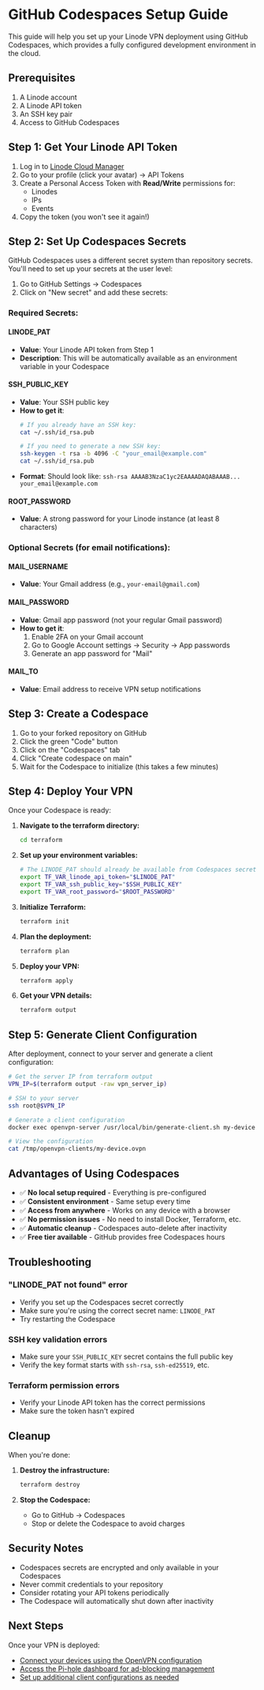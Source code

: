 # GitHub Codespaces Setup Guide

This guide will help you set up your Linode VPN deployment using GitHub Codespaces, which provides a fully configured development environment in the cloud.

## Prerequisites

1. A Linode account
2. A Linode API token
3. An SSH key pair
4. Access to GitHub Codespaces

## Step 1: Get Your Linode API Token

1. Log in to [Linode Cloud Manager](https://cloud.linode.com/)
2. Go to your profile (click your avatar) → API Tokens
3. Create a Personal Access Token with **Read/Write** permissions for:
   - Linodes
   - IPs
   - Events
4. Copy the token (you won't see it again!)

## Step 2: Set Up Codespaces Secrets

GitHub Codespaces uses a different secret system than repository secrets. You'll need to set up your secrets at the user level:

1. Go to GitHub Settings → Codespaces
2. Click on "New secret" and add these secrets:

### Required Secrets:

#### LINODE_PAT
- **Value**: Your Linode API token from Step 1
- **Description**: This will be automatically available as an environment variable in your Codespace

#### SSH_PUBLIC_KEY
- **Value**: Your SSH public key
- **How to get it**:
  ```bash
  # If you already have an SSH key:
  cat ~/.ssh/id_rsa.pub
  
  # If you need to generate a new SSH key:
  ssh-keygen -t rsa -b 4096 -C "your_email@example.com"
  cat ~/.ssh/id_rsa.pub
  ```
- **Format**: Should look like: `ssh-rsa AAAAB3NzaC1yc2EAAAADAQABAAAB... your_email@example.com`

#### ROOT_PASSWORD
- **Value**: A strong password for your Linode instance (at least 8 characters)

### Optional Secrets (for email notifications):

#### MAIL_USERNAME
- **Value**: Your Gmail address (e.g., `your-email@gmail.com`)

#### MAIL_PASSWORD
- **Value**: Gmail app password (not your regular Gmail password)
- **How to get it**:
  1. Enable 2FA on your Gmail account
  2. Go to Google Account settings → Security → App passwords
  3. Generate an app password for "Mail"

#### MAIL_TO
- **Value**: Email address to receive VPN setup notifications

## Step 3: Create a Codespace

1. Go to your forked repository on GitHub
2. Click the green "Code" button
3. Click on the "Codespaces" tab
4. Click "Create codespace on main"
5. Wait for the Codespace to initialize (this takes a few minutes)

## Step 4: Deploy Your VPN

Once your Codespace is ready:

1. **Navigate to the terraform directory:**
   ```bash
   cd terraform
   ```

2. **Set up your environment variables:**
   ```bash
   # The LINODE_PAT should already be available from Codespaces secrets
   export TF_VAR_linode_api_token="$LINODE_PAT"
   export TF_VAR_ssh_public_key="$SSH_PUBLIC_KEY"
   export TF_VAR_root_password="$ROOT_PASSWORD"
   ```

3. **Initialize Terraform:**
   ```bash
   terraform init
   ```

4. **Plan the deployment:**
   ```bash
   terraform plan
   ```

5. **Deploy your VPN:**
   ```bash
   terraform apply
   ```

6. **Get your VPN details:**
   ```bash
   terraform output
   ```

## Step 5: Generate Client Configuration

After deployment, connect to your server and generate a client configuration:

```bash
# Get the server IP from terraform output
VPN_IP=$(terraform output -raw vpn_server_ip)

# SSH to your server
ssh root@$VPN_IP

# Generate a client configuration
docker exec openvpn-server /usr/local/bin/generate-client.sh my-device

# View the configuration
cat /tmp/openvpn-clients/my-device.ovpn
```

## Advantages of Using Codespaces

- ✅ **No local setup required** - Everything is pre-configured
- ✅ **Consistent environment** - Same setup every time
- ✅ **Access from anywhere** - Works on any device with a browser
- ✅ **No permission issues** - No need to install Docker, Terraform, etc.
- ✅ **Automatic cleanup** - Codespaces auto-delete after inactivity
- ✅ **Free tier available** - GitHub provides free Codespaces hours

## Troubleshooting

### "LINODE_PAT not found" error
- Verify you set up the Codespaces secret correctly
- Make sure you're using the correct secret name: `LINODE_PAT`
- Try restarting the Codespace

### SSH key validation errors
- Make sure your `SSH_PUBLIC_KEY` secret contains the full public key
- Verify the key format starts with `ssh-rsa`, `ssh-ed25519`, etc.

### Terraform permission errors
- Verify your Linode API token has the correct permissions
- Make sure the token hasn't expired

## Cleanup

When you're done:

1. **Destroy the infrastructure:**
   ```bash
   terraform destroy
   ```

2. **Stop the Codespace:**
   - Go to GitHub → Codespaces
   - Stop or delete the Codespace to avoid charges

## Security Notes

- Codespaces secrets are encrypted and only available in your Codespaces
- Never commit credentials to your repository
- Consider rotating your API tokens periodically
- The Codespace will automatically shut down after inactivity

## Next Steps

Once your VPN is deployed:
- [Connect your devices using the OpenVPN configuration](README.md#connecting-your-devices)
- [Access the Pi-hole dashboard for ad-blocking management](README.md#pi-hole-ad-blocking-dashboard)
- [Set up additional client configurations as needed](README.md#generating-additional-client-configurations)
